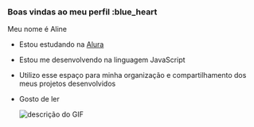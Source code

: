 ### Boas vindas ao meu perfil :blue_heart

Meu nome é Aline

- Estou estudando na [Alura](https://www.alura.com.br)
- Estou me desenvolvendo na linguagem JavaScript
- Utilizo esse espaço para minha organização e compartilhamento dos meus projetos desenvolvidos
- Gosto de ler

  ![descrição do GIF](https://media1.tenor.com/m/KdDelqKcDwgAAAAd/dog-smile-shyboos.gif)

